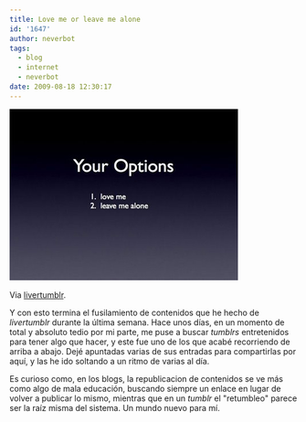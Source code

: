 ```yaml
---
title: Love me or leave me alone
id: '1647'
author: neverbot
tags:
  - blog
  - internet
  - neverbot
date: 2009-08-18 12:30:17
---
```


[![](./love-me-or-leave-me-alone/AZN7wsuV4p9s5dl8zwILxWpWo1_400.jpg)](http://livercake.tumblr.com/post/132440895/o-una-o-la-otra-pero-pick-a-side-mchuster)

Via [livertumblr](http://livercake.tumblr.com/post/132440895/o-una-o-la-otra-pero-pick-a-side-mchuster).

Y con esto termina el fusilamiento de contenidos que he hecho de _livertumblr_ durante la última semana. Hace unos días, en un momento de total y absoluto tedio por mi parte, me puse a buscar _tumblrs_ entretenidos para tener algo que hacer, y este fue uno de los que acabé recorriendo de arriba a abajo. Dejé apuntadas varias de sus entradas para compartirlas por aquí, y las he ido soltando a un ritmo de varias al día.

Es curioso como, en los blogs, la republicacion de contenidos se ve más como algo de mala educación, buscando siempre un enlace en lugar de volver a publicar lo mismo, mientras que en un _tumblr_ el "retumbleo" parece ser la raíz misma del sistema. Un mundo nuevo para mí.
